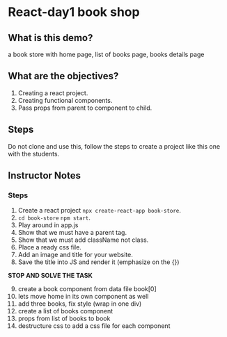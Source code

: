 # React-day1 book shop

## What is this demo?
a book store with home page, list of books page, books details page

## What are the objectives?

1. Creating a react project.
2. Creating functional components.
3. Pass props from parent to component to child.

## Steps

Do not clone and use this, follow the steps to create a project like this one with the students.

## Instructor Notes

### Steps
1. Create a react project `npx create-react-app book-store`.
2. `cd book-store` `npm start`.
3. Play around in app.js
4. Show that we must have a parent tag.
5. Show that we must add className not class.
6. Place a ready css file.
7. Add an image and title for your website.
8. Save the title into JS and render it (emphasize on the {})

**STOP AND SOLVE THE TASK**

9. create a book component from data file book[0]
10. lets move home in its own component as well 
11. add three books, fix style (wrap in one div)
12. create a list of books component
13. props from list of books to book
14. destructure css to add a css file for each component

